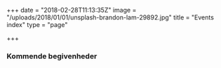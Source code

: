 +++
date = "2018-02-28T11:13:35Z"
image = "/uploads/2018/01/01/unsplash-brandon-lam-29892.jpg"
title = "Events index"
type = "page"

+++
### Kommende begivenheder
